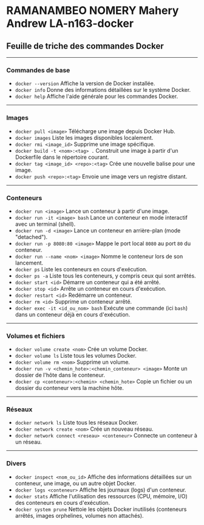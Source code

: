 # RAMANAMBEO NOMERY Mahery Andrew LA-n163-docker

## Feuille de triche des commandes Docker

---

### Commandes de base
* `docker --version`
    Affiche la version de Docker installée.
* `docker info`
    Donne des informations détaillées sur le système Docker.
* `docker help`
    Affiche l'aide générale pour les commandes Docker.

---

### Images
* `docker pull <image>`
    Télécharge une image depuis Docker Hub.
* `docker images`
    Liste les images disponibles localement.
* `docker rmi <image_id>`
    Supprime une image spécifique.
* `docker build -t <nom>:<tag> .`
    Construit une image à partir d'un Dockerfile dans le répertoire courant.
* `docker tag <image_id> <repo>:<tag>`
    Crée une nouvelle balise pour une image.
* `docker push <repo>:<tag>`
    Envoie une image vers un registre distant.

---

### Conteneurs
* `docker run <image>`
    Lance un conteneur à partir d'une image.
* `docker run -it <image> bash`
    Lance un conteneur en mode interactif avec un terminal (shell).
* `docker run -d <image>`
    Lance un conteneur en arrière-plan (mode "detached").
* `docker run -p 8080:80 <image>`
    Mappe le port local `8080` au port `80` du conteneur.
* `docker run --name <nom> <image>`
    Nomme le conteneur lors de son lancement.
* `docker ps`
    Liste les conteneurs en cours d'exécution.
* `docker ps -a`
    Liste tous les conteneurs, y compris ceux qui sont arrêtés.
* `docker start <id>`
    Démarre un conteneur qui a été arrêté.
* `docker stop <id>`
    Arrête un conteneur en cours d'exécution.
* `docker restart <id>`
    Redémarre un conteneur.
* `docker rm <id>`
    Supprime un conteneur arrêté.
* `docker exec -it <id_ou_nom> bash`
    Exécute une commande (ici `bash`) dans un conteneur déjà en cours d'exécution.

---

### Volumes et fichiers
* `docker volume create <nom>`
    Crée un volume Docker.
* `docker volume ls`
    Liste tous les volumes Docker.
* `docker volume rm <nom>`
    Supprime un volume.
* `docker run -v <chemin_hote>:<chemin_conteneur> <image>`
    Monte un dossier de l'hôte dans le conteneur.
* `docker cp <conteneur>:<chemin> <chemin_hote>`
    Copie un fichier ou un dossier du conteneur vers la machine hôte.

---

### Réseaux
* `docker network ls`
    Liste tous les réseaux Docker.
* `docker network create <nom>`
    Crée un nouveau réseau.
* `docker network connect <reseau> <conteneur>`
    Connecte un conteneur à un réseau.

---

### Divers
* `docker inspect <nom_ou_id>`
    Affiche des informations détaillées sur un conteneur, une image, ou un autre objet Docker.
* `docker logs <conteneur>`
    Affiche les journaux (logs) d'un conteneur.
* `docker stats`
    Affiche l'utilisation des ressources (CPU, mémoire, I/O) des conteneurs en cours d'exécution.
* `docker system prune`
    Nettoie les objets Docker inutilisés (conteneurs arrêtés, images orphelines, volumes non attachés).
